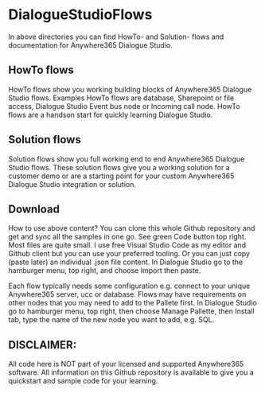 # DialogueStudioFlows
In above directories you can find HowTo- and Solution- flows and documentation for Anywhere365 Dialogue Studio.

## HowTo flows
HowTo flows show you working building blocks of Anywhere365 Dialogue Studio flows. Examples HowTo flows are database, Sharepoint or file access, Dialogue Studio Event bus node or Incoming call node. HowTo flows are a handson start for quickly learning Dialogue Studio.

## Solution flows
Solution flows show you full working end to end Anywhere365 Dialogue Studio flows. These solution flows give you a working solution for a customer demo or are a starting point for your custom Anywhere365 Dialogue Studio integration or solution. 

## Download
How to use above content? You can clone this whole Github repository and get and sync all the samples in one go. See green Code button top right. Most files are quite small. I use free Visual Studio Code as my editor and Github client but you can use your preferred tooling. Or you can just copy (paste later) an individual .json file content. In Dialogue Studio go to the hamburger menu, top right, and choose Import then paste.

Each flow typically needs some configuration e.g. connect to your unique Anywhere365 server, ucc or database.
Flows may have requirements on other nodes that you may need to add to the Pallete first. In Dialogue Studio go to hamburger menu, top right, then choose Manage Pallette, then Install tab, type the name of the new node you want to add, e.g. SQL.

## DISCLAIMER:
All code here is NOT part of your licensed and supported Anywhere365 software. All information on this Github repository is available to give you a quickstart and sample code for your learning.
